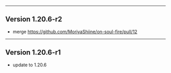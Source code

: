 ------------------------------------------------------
Version 1.20.6-r2
------------------------------------------------------
- merge https://github.com/MoriyaShiine/on-soul-fire/pull/12

------------------------------------------------------
Version 1.20.6-r1
------------------------------------------------------
- update to 1.20.6